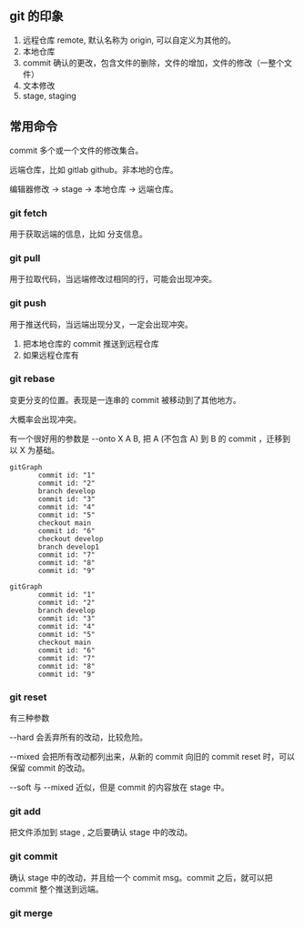 ## git 的印象

1. 远程仓库 remote, 默认名称为 origin, 可以自定义为其他的。
2. 本地仓库
3. commit 确认的更改，包含文件的删除，文件的增加，文件的修改（一整个文件）
4. 文本修改
5. stage, staging

## 常用命令

commit 多个或一个文件的修改集合。

远端仓库，比如 gitlab github。非本地的仓库。

编辑器修改 -> stage -> 本地仓库 -> 远端仓库。

### git fetch

用于获取远端的信息，比如 分支信息。

### git pull

用于拉取代码，当远端修改过相同的行，可能会出现冲突。

### git push

用于推送代码，当远端出现分叉，一定会出现冲突。

1. 把本地仓库的 commit 推送到远程仓库
2. 如果远程仓库有

### git rebase

变更分支的位置。表现是一连串的 commit 被移动到了其他地方。

大概率会出现冲突。

有一个很好用的参数是 --onto X A B, 把 A (不包含 A) 到 B 的 commit ，迁移到以 X 为基础。

```mermaid
gitGraph
       commit id: "1"
       commit id: "2"
       branch develop
       commit id: "3"
       commit id: "4"
       commit id: "5"
       checkout main
       commit id: "6"
       checkout develop
       branch develop1
       commit id: "7"
       commit id: "8"
       commit id: "9"

```

```mermaid
gitGraph
       commit id: "1"
       commit id: "2"
       branch develop
       commit id: "3"
       commit id: "4"
       commit id: "5"
       checkout main
       commit id: "6"
       commit id: "7"
       commit id: "8"
       commit id: "9"
```

### git reset

有三种参数

--hard 会丢弃所有的改动，比较危险。

--mixed 会把所有改动都列出来，从新的 commit 向旧的 commit reset 时，可以保留 commit 的改动。

--soft 与 --mixed 近似，但是 commit 的内容放在 stage 中。

### git add

把文件添加到 stage , 之后要确认 stage 中的改动。

### git commit

确认 stage 中的改动，并且给一个 commit msg。commit 之后，就可以把 commit 整个推送到远端。

### git merge
